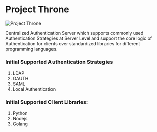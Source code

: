 # Project Throne
![Project Throne](https://s10.aconvert.com/convert/p3r68-cdx67/bcsl3-u4vuu.png)

Centralized Authentication Server which supports commonly used 
Authentication Strategies at Server Level and support the core logic of Authentication for clients over standardized libraries for different programming languages.

### Initial Supported Authentication Strategies

 1. LDAP 
 2. OAUTH 
 3. SAML 
 4. Local Authentication

### Initial Supported Client Libraries:

 1. Python
 2. Nodejs
 3. Golang
